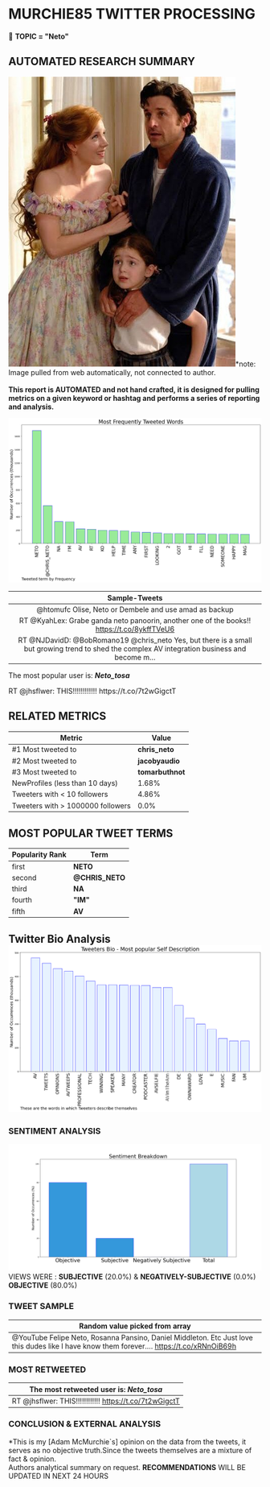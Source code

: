 # MURCHIE85 TWITTER PROCESSING 
&#x1F34E; **TOPIC = "Neto"**

## AUTOMATED RESEARCH SUMMARY

![image](assets/2022-04-08hashtagImage.png)*note: Image pulled from web automatically, not connected to author.
<br></br>
<b> This report is AUTOMATED and not hand crafted, it is designed for pulling metrics on a given keyword or hashtag and performs a series of reporting and analysis.</b>



![image](assets/2022-04-08TWEETS.png)



|                **Sample-Tweets**        |
| :-------------: |
| @htomufc Olise, Neto or Dembele and use amad as backup |
| RT @KyahLex: Grabe ganda neto panoorin, another one of the books!! https://t.co/8ykffTVeU6 |
| RT @NJDavidD: @BobRomano19 @chris_neto Yes, but there is a small but growing trend to shed the complex AV integration business and become m… |

The most popular user is: **_Neto_tosa_**
<div class="alert alert-block alert-danger"> RT @jhsflwer: THIS!!!!!!!!!!!! https://t.co/7t2wGigctT</div>

## RELATED METRICS<br>
| Metric | Value |
| ------------- | ------------- |
| #1 Most tweeted to  | **chris_neto** |
| #2 Most tweeted to  | **jacobyaudio** |
| #3 Most tweeted to  | **tomarbuthnot** |
| NewProfiles (less than 10 days) | 1.68%  |
| Tweeters with < 10 followers  | 4.86%|
| Tweeters with > 1000000 followers  | 0.0%  |



## MOST POPULAR TWEET TERMS 


| Popularity Rank  | Term |
| ------------- | ------------- |
| first  | **NETO**  |
| second  | **@CHRIS_NETO**  |
| third  | **NA** |
| fourth  | **"IM"**  |
| fifth  | **AV**  |


## Twitter Bio Analysis![image](assets/2022-04-08BIO.png)
### SENTIMENT ANALYSIS
![image](assets/2022-04-08sentiment.png)
VIEWS WERE : **SUBJECTIVE**  (20.0%) & **NEGATIVELY-SUBJECTIVE** (0.0%) **OBJECTIVE** (80.0%)

### TWEET SAMPLE 
| Random value picked from array |
| ------------- |
|@YouTube Felipe Neto, Rosanna Pansino, Daniel Middleton. Etc Just love this dudes like I have know them forever.… https://t.co/xRNnOiB69h |

### MOST RETWEETED 

| The most retweeted user is: **_Neto_tosa_**  |
| ------------- |
| RT @jhsflwer: THIS!!!!!!!!!!!! https://t.co/7t2wGigctT |

### CONCLUSION & EXTERNAL ANALYSIS

*This is my [Adam McMurchie`s] opinion on the data from the tweets, it serves as no objective truth.Since the tweets themselves are a mixture of fact & opinion.<br>
Authors analytical summary on request.
**RECOMMENDATIONS** WILL BE UPDATED IN NEXT  24 HOURS <br>